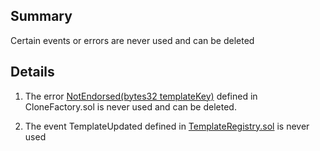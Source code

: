 ## Summary
Certain events or errors are never used and can be deleted

## Details
1. The error [NotEndorsed(bytes32 templateKey)](https://github.com/code-423n4/2023-01-popcorn/blob/d95fc31449c260901811196d617366d6352258cd/src/vault/CloneFactory.sol#L32) defined in CloneFactory.sol is never used and can be deleted.

2. The event TemplateUpdated defined in [TemplateRegistry.sol](https://github.com/code-423n4/2023-01-popcorn/blob/d95fc31449c260901811196d617366d6352258cd/src/vault/TemplateRegistry.sol#L40) is never used